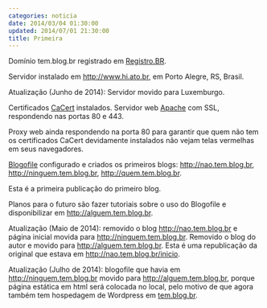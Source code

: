 ```yaml
---
categories: noticia
date: 2014/03/04 01:30:00
updated: 2014/07/01 21:30:00
title: Primeira
---
```

Dom&iacute;nio tem.blog.br registrado em [Registro.BR](http://registro.br).

Servidor instalado em <http://www.hi.ato.br>, em Porto Alegre, RS, Brasil.

Atualiza&ccedil;&atilde;o (Junho de 2014): Servidor movido para Luxemburgo.

Certificados [CaCert](https://cacert.org) instalados. Servidor web [Apache](https://httpd.apache.org/) com SSL, respondendo nas portas 80 e 443.

Proxy web ainda respondendo na porta 80 para garantir que quem n&atilde;o tem os certificados CaCert devidamente instalados n&atilde;o vejam telas vermelhas em seus navegadores.

[Blogofile](http://blogofile.com) configurado e criados os primeiros blogs: <http://nao.tem.blog.br>, <http://ninguem.tem.blog.br>, <http://quem.tem.blog.br>.

Esta &eacute; a primeira publica&ccedil;&atilde;o do primeiro blog.

Planos para o futuro s&atilde;o fazer tutoriais sobre o uso do Blogofile e disponibilizar em <http://alguem.tem.blog.br>.

Atualiza&ccedil;&atilde;o (Maio de 2014): removido o blog <http://nao.tem.blog.br> e p&aacute;gina inicial movida para <http://ninguem.tem.blog.br>. Removido o blog do autor e movido para <http://alguem.tem.blog.br>. Esta &eacute; uma republica&ccedil;&atilde;o da original que estava em <http://nao.tem.blog.br/inicio>.

Atualiza&ccedil;&atilde;o (Julho de 2014): blogofile que havia em <http://ninguem.tem.blog.br> movido para <http://alguem.tem.blog.br>, porque p&aacute;gina est&aacute;tica em html ser&aacute; colocada no local, pelo motivo de que agora tamb&eacute;m tem hospedagem de Wordpress em [tem.blog.br](http://tem.blog.br).
